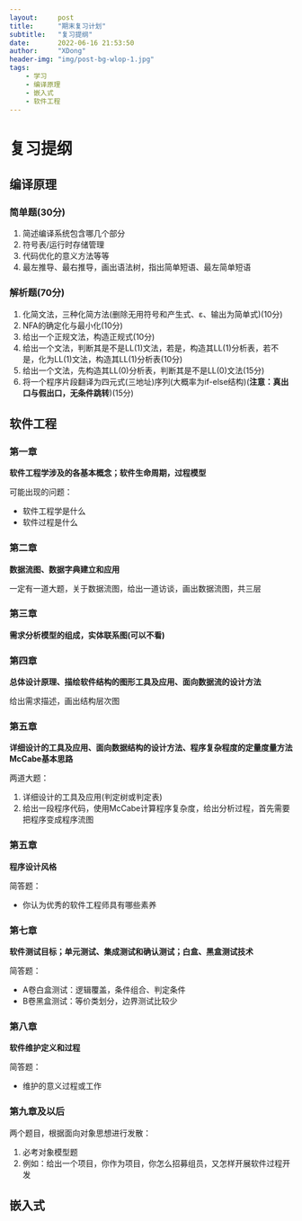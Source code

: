 ```yaml
---
layout:     post
title:      "期末复习计划"
subtitle:   "复习提纲"
date:       2022-06-16 21:53:50
author:     "XDong"
header-img: "img/post-bg-wlop-1.jpg"
tags:
    - 学习 
    - 编译原理 
    - 嵌入式 
    - 软件工程
---
```


# 复习提纲

## 编译原理

### 简单题(30分)

1. 简述编译系统包含哪几个部分
2. 符号表/运行时存储管理
3. 代码优化的意义方法等等
4. 最左推导、最右推导，画出语法树，指出简单短语、最左简单短语

### 解析题(70分)

1. 化简文法，三种化简方法(删除无用符号和产生式、ε、输出为简单式)(10分)
2. NFA的确定化与最小化(10分)
3. 给出一个正规文法，构造正规式(10分)
4. 给出一个文法，判断其是不是LL(1)文法，若是，构造其LL(1)分析表，若不是，化为LL(1)文法，构造其LL(1)分析表(10分)
5. 给出一个文法，先构造其LL(0)分析表，判断其是不是LL(0)文法(15分)
6. 将一个程序片段翻译为四元式(三地址)序列(大概率为if-else结构)(**注意：真出口与假出口，无条件跳转**)(15分)

## 软件工程

### 第一章

**软件工程学涉及的各基本概念；软件生命周期，过程模型**

可能出现的问题：

- 软件工程学是什么
- 软件过程是什么

### 第二章

**数据流图、数据字典建立和应用**

一定有一道大题，关于数据流图，给出一道访谈，画出数据流图，共三层

### 第三章

**需求分析模型的组成，实体联系图(可以不看)**

### 第四章

**总体设计原理、描绘软件结构的图形工具及应用、面向数据流的设计方法**

给出需求描述，画出结构层次图

### 第五章

**详细设计的工具及应用、面向数据结构的设计方法、程序复杂程度的定量度量方法McCabe基本思路**

两道大题：

1. 详细设计的工具及应用(判定树或判定表)
2. 给出一段程序代码，使用McCabe计算程序复杂度，给出分析过程，首先需要把程序变成程序流图

### 第五章

**程序设计风格**

简答题：

- 你认为优秀的软件工程师具有哪些素养

### 第七章

**软件测试目标；单元测试、集成测试和确认测试；白盒、黑盒测试技术**

简答题：

- A卷白盒测试：逻辑覆盖，条件组合、判定条件
- B卷黑盒测试：等价类划分，边界测试比较少

### 第八章

**软件维护定义和过程**

简答题：

- 维护的意义过程或工作

### 第九章及以后

两个题目，根据面向对象思想进行发散：

1. 必考对象模型题
2. 例如：给出一个项目，你作为项目，你怎么招募组员，又怎样开展软件过程开发

## 嵌入式

